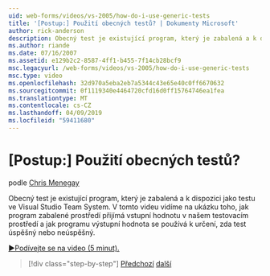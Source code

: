 ```yaml
---
uid: web-forms/videos/vs-2005/how-do-i-use-generic-tests
title: '[Postup:] Použití obecných testů? | Dokumenty Microsoft'
author: rick-anderson
description: Obecný test je existující program, který je zabalená a k dispozici jako testu ve Visual Studio Team System. V tomto videu jsme vidět ukázku toho, jak...
ms.author: riande
ms.date: 07/16/2007
ms.assetid: e129b2c2-8587-4ff1-b455-7f14cb28bcf9
msc.legacyurl: /web-forms/videos/vs-2005/how-do-i-use-generic-tests
msc.type: video
ms.openlocfilehash: 32d970a5eba2eb7a5344c43e65e40c0ff6670632
ms.sourcegitcommit: 0f1119340e4464720cfd16d0ff15764746ea1fea
ms.translationtype: MT
ms.contentlocale: cs-CZ
ms.lasthandoff: 04/09/2019
ms.locfileid: "59411680"
---
```

# <a name="how-do-i-use-generic-tests"></a>[Postup:] Použití obecných testů?

podle [Chris Menegay](https://twitter.com/CMenegay)

Obecný test je existující program, který je zabalená a k dispozici jako testu ve Visual Studio Team System. V tomto videu vidíme na ukázku toho, jak program zabalené prostředí přijímá vstupní hodnotu v našem testovacím prostředí a jak programu výstupní hodnota se používá k určení, zda test úspěšný nebo neúspěšný.

[&#9654;Podívejte se na video (5 minut).](https://channel9.msdn.com/Blogs/ASP-NET-Site-Videos/how-do-i-use-generic-tests)

> [!div class="step-by-step"]
> [Předchozí](how-do-i-enforce-coding-standards-with-code-analysis.md)
> [další](how-do-i-publish-and-analyze-test-results.md)
